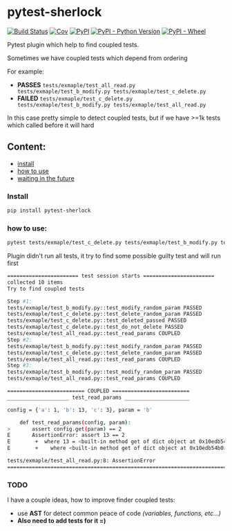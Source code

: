 # pytest-sherlock

[![Build Status](https://travis-ci.com/DKorytkin/pytest-sherlock.svg?branch=master)](https://travis-ci.com/DKorytkin/pytest-sherlock)
[![Cov](https://codecov.io/gh/DKorytkin/pytest-sherlock/branch/master/graph/badge.svg)](https://codecov.io/gh/DKorytkin/pytest-sherlock/branch/master)
[![PyPI](https://img.shields.io/pypi/v/pytest-sherlock)](https://pypi.org/project/pytest-sherlock/)
[![PyPI - Python Version](https://img.shields.io/pypi/pyversions/pytest-sherlock)](https://pypi.org/project/pytest-sherlock/)
[![PyPI - Wheel](https://img.shields.io/pypi/wheel/pytest-sherlock)](https://pypi.org/project/pytest-sherlock/)

Pytest plugin which help to find coupled tests.

Sometimes we have coupled tests which depend from ordering

For example:
- **PASSES** `tests/exmaple/test_all_read.py tests/exmaple/test_b_modify.py tests/exmaple/test_c_delete.py`
- **FAILED** `tests/exmaple/test_c_delete.py tests/exmaple/test_b_modify.py tests/exmaple/test_all_read.py`

In this case pretty simple to detect coupled tests, but if we have >=1k tests which called before it will hard


## Content:
- [install](#install)
- [how to use](#how-to-use)
- [waiting in the future](#todo)

### Install
```bash
pip install pytest-sherlock
```

### how to use:
```bash
pytest tests/exmaple/test_c_delete.py tests/exmaple/test_b_modify.py tests/exmaple/test_all_read.py --flaky-test="test_read_params" -vv
```
Plugin didn't run all tests, it try to find some possible guilty test and will run first
```bash
======================= test session starts =======================
collected 10 items                                                                                                                                                                                  
Try to find coupled tests

Step #1:
tests/exmaple/test_b_modify.py::test_modify_random_param PASSED                                                                                                                               [ 20%]
tests/exmaple/test_c_delete.py::test_delete_random_param PASSED                                                                                                                               [ 40%]
tests/exmaple/test_c_delete.py::test_deleted_passed PASSED                                                                                                                                    [ 60%]
tests/exmaple/test_c_delete.py::test_do_not_delete PASSED                                                                                                                                     [ 80%]
tests/exmaple/test_all_read.py::test_read_params COUPLED                                                                                                                                      [100%]
Step #2:
tests/exmaple/test_b_modify.py::test_modify_random_param PASSED                                                                                                                               [ 33%]
tests/exmaple/test_c_delete.py::test_delete_random_param PASSED                                                                                                                               [ 66%]
tests/exmaple/test_all_read.py::test_read_params COUPLED                                                                                                                                      [100%]
Step #3:
tests/exmaple/test_b_modify.py::test_modify_random_param PASSED                                                                                                                               [ 50%]
tests/exmaple/test_all_read.py::test_read_params COUPLED                                                                                                                                      [100%]

========================= COUPLED =========================
____________________ test_read_params _____________________

config = {'a': 1, 'b': 13, 'c': 3}, param = 'b'

    def test_read_params(config, param):
>       assert config.get(param) == 2
E       AssertionError: assert 13 == 2
E        +  where 13 = <built-in method get of dict object at 0x10edb54b0>('b')
E        +    where <built-in method get of dict object at 0x10edb54b0> = {'a': 1, 'b': 13, 'c': 3}.get

tests/exmaple/test_all_read.py:8: AssertionError
================================================================================ 7 passed, 3 coupled in 0.07 seconds ================================================================================ 
```

### TODO
I have a couple ideas, how to improve finder coupled tests:
- use **AST** for detect common peace of code *(variables, functions, etc...)*
- **Also need to add tests for it =)**
